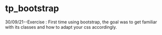 # tp_bootstrap
30/09/21--Exercise : First time using bootstrap, the goal was to get familiar with its classes and how to adapt your css accordingly.
